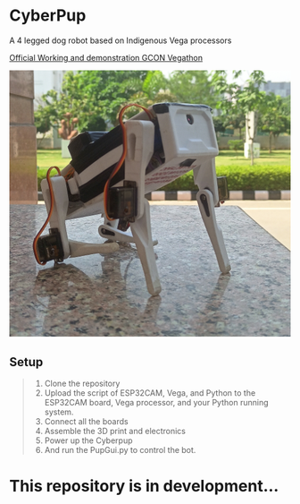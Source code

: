 # CyberPup
A 4 legged dog robot based on Indigenous Vega processors

[Official Working and demonstration GCON Vegathon](https://www.youtube.com/watch?v=BNVeU0yslkI)

![finallook](https://github.com/arneousco/CyberPup/blob/main/assets/CyberPup.png)

## Setup
>1. Clone the repository
>2. Upload the script of ESP32CAM, Vega, and Python to the ESP32CAM board, Vega processor, and your Python running system.
>3. Connect all the boards
>4. Assemble the 3D print and electronics
>5. Power up the Cyberpup
>6. And run the PupGui.py to control the bot.


# This repository is in development... 
